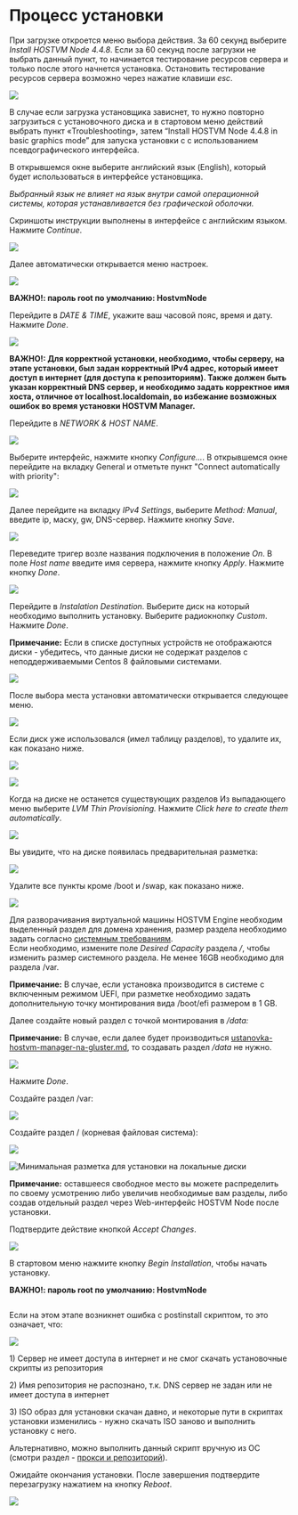 # Процесс установки

При загрузке откроется меню выбора действия. За 60 секунд выберите _Install HOSTVM Node 4.4.8_. Если за 60 секунд после загрузки не выбрать данный пункт, то начинается тестирование ресурсов сервера и только после этого начнется установка. Остановить тестирование ресурсов сервера возможно через нажатие клавиши _esc_.

![](<../../../../.gitbook/assets/boot menu.png>)

В случае если загрузка установщика зависнет, то нужно повторно загрузиться с установочного диска и в стартовом меню действий выбрать пункт «Troubleshooting», затем “Install HOSTVM Node 4.4.8 in basic graphics mode” для запуска установки с с использованием псевдографического интерфейса.

В открывшемся окне выберите английский язык (English), который будет использоваться в интерфейсе установщика.

_Выбранный язык не влияет на язык внутри самой операционной системы, которая устанавливается без графической оболочки._

Скриншоты инструкции выполнены в интерфейсе с английским языком. Нажмите _Continue_.

![](<../../../../.gitbook/assets/welcome (1).png>)

Далее автоматически открывается меню настроек.

![](<../../../../.gitbook/assets/image (43).png>)

**ВАЖНО!: пароль root по умолчанию: HostvmNode**

Перейдите в _DATE & TIME_, укажите ваш часовой пояс, время и дату. Нажмите _Done_.

![](../../../../.gitbook/assets/time.png)

**ВАЖНО!: Для корректной установки, необходимо, чтобы серверу, на этапе установки, был задан корректный IPv4 адрес, который имеет доступ в интернет (для доступа к репозиториям). Также должен быть указан корректный DNS сервер, и необходимо задать корректное имя хоста, отличное от localhost.localdomain, во избежание возможных ошибок во время установки HOSTVM Manager.**

&#x20;Перейдите в _NETWORK & HOST NAME_.

![](<../../../../.gitbook/assets/network menu.png>)

Выберите интерфейс, нажмите кнопку _Configure..._. В открывшемся окне перейдите на вкладку  General и отметьте пункт "Connect automatically with priority":

![](../../../../.gitbook/assets/network\_general.png)

Далее перейдите на вкладку _IPv4 Settings_, выберите _Method: Manual_, введите ip, маску, gw, DNS-сервер. Нажмите кнопку _Save_.

![](../../../../.gitbook/assets/network\_ipv4.png)

Переведите тригер возле названия подключения в положение _On_. В поле _Host name_ введите имя сервера, нажмите кнопку _Apply_. Нажмите кнопку _Done_.

![](../../../../.gitbook/assets/network\_ready.png)

Перейдите в _Instalation Destination_. Выберите диск на который необходимо выполнить установку. Выберите радиокнопку _Custom_. Нажмите _Done_.

**Примечание:** Если в списке доступных устройств не отображаются диски - убедитесь, что данные диски не содержат разделов с неподдерживаемыми Centos 8 файловыми системами.

![](<../../../../.gitbook/assets/installation destination.png>)

После выбора места установки автоматически открывается следующее меню.

![](<../../../../.gitbook/assets/manual partitioning\_0.png>)

Если диск уже использовался (имел таблицу разделов), то удалите их, как показано ниже.

![](<../../../../.gitbook/assets/manual partitioning\_3.png>)

![](<../../../../.gitbook/assets/manual partitioning\_4.png>)

Когда на диске не останется существующих разделов Из выпадающего меню выберите _LVM Thin Provisioning._ Нажмите _Click here to create them automatically_.

![](<../../../../.gitbook/assets/manual partitioning.png>)

Вы увидите, что на диске появилась предварительная разметка:

![](<../../../../.gitbook/assets/manual partitioning\_1.png>)

Удалите все пункты кроме /boot и /swap, как показано ниже.

![](../../../../.gitbook/assets/1-—-копия.png)

Для разворачивания виртуальной машины HOSTVM Engine необходим выделенный раздел для домена хранения, размер раздела необходимо задать согласно [системным требованиям](../../requirements.md#sistemnye-trebovaniya-dlya-virtualnoi-mashiny-engine-upravlenie-sistemoi-virtualizacii). \
Если необходимо, измените поле _Desired Capacity_ раздела _/_, чтобы изменить размер системного раздела. Не менее 16GB необходимо для раздела /var.

**Примечание:** В случае, если установка производится в системе с включенным режимом UEFI, при разметке необходимо задать дополнительную точку монтирования вида /boot/efi размером в 1 GB.

Далее создайте новый раздел с точкой монтирования в _/data:_

**Примечание:** В случае, если далее будет производиться [ustanovka-hostvm-manager-na-gluster.md](../ustanovka-hostvm-manager-4.4.8-gui/ustanovka-hostvm-manager-na-gluster.md "mention"), то создавать раздел _/data_ не нужно.

![](<../../../../.gitbook/assets/3\_1 (1).png>)

Нажмите _Done_.

Создайте раздел /var:

![](../../../../.gitbook/assets/4\_1.png)

Создайте раздел / (корневая файловая система):

![](../../../../.gitbook/assets/5\_1.png)

![Минимальная разметка для установки на локальные диски](../../../../.gitbook/assets/7\_1.png)

**Примечание:** оставшееся свободное место вы можете распределить по своему усмотрению либо увеличив необходимые вам разделы, либо создав отдельный раздел через Web-интерфейс HOSTVM Node после установки.

Подтвердите действие кнопкой _Accept Changes_.

![](../../../../.gitbook/assets/6\_1.png)

В стартовом меню нажмите кнопку _Begin Installation_, чтобы начать установку.

**ВАЖНО!: пароль root по умолчанию: HostvmNode**

<figure><img src="../../../../.gitbook/assets/image (1) (2) (1).png" alt=""><figcaption></figcaption></figure>

Если на этом этапе возникнет ошибка с postinstall скриптом, то это означает, что:

![](<../../../../.gitbook/assets/image (33) (1).png>)

1\) Сервер не имеет доступа в интернет и не смог скачать установочные скрипты из репозитория

2\) Имя репозитория не распознано, т.к. DNS сервер не задан или не имеет доступа в интернет

3\) ISO образ для установки скачан давно, и некоторые пути в скриптах установки изменились - нужно скачать ISO заново и выполнить установку с него.

Альтернативно, можно выполнить данный скрипт вручную из ОС (смотри раздел - [прокси и репозиторий](../pered-ustanovkoi-hostvm-manager/nastroika-proksi-esli-ispolzuetsya-i-repozitoriya.md)).

Ожидайте окончания установки. После завершения подтвердите перезагрузку нажатием на кнопку _Reboot_.

![](../../../../.gitbook/assets/complete.png)
